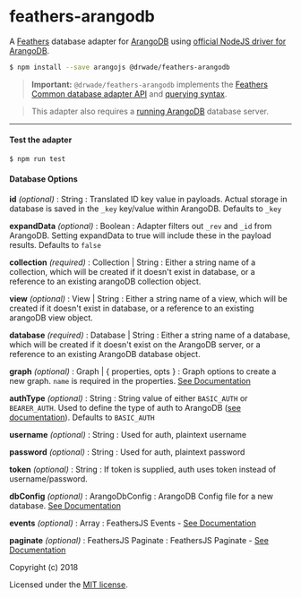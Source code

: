 # feathers-arangodb
A [Feathers](https://feathersjs.com) database adapter for [ArangoDB](https://www.arango.org/) using [official NodeJS driver for ArangoDB](https://github.com/arangodb/arangojs).

```bash
$ npm install --save arangojs @drwade/feathers-arangodb
```

> **Important:** `@drwade/feathers-arangodb` implements the [Feathers Common database adapter API](https://docs.feathersjs.com/api/databases/common.html) and [querying syntax](https://docs.feathersjs.com/api/databases/querying.html).

> This adapter also requires a [running ArangoDB](https://docs.arangodb.com/3.3/Manual/GettingStarted/) database server.

---

#### Test the adapter
```bash
$ npm run test
```

#### Database Options

**id** _(optional)_ : String : Translated ID key value in payloads. Actual storage in database is saved in the `_key` key/value within ArangoDB. Defaults to `_key`

**expandData** _(optional)_ : Boolean : Adapter filters out `_rev` and `_id` from ArangoDB. Setting expandData to true will include these in the payload results. Defaults to `false`

**collection** _(required)_ : Collection | String : Either a string name of a collection, which will be created if it doesn't exist in database, or a reference to an existing arangoDB collection object.

**view** _(optional)_ : View | String : Either a string name of a view, which will be created if it doesn't exist in database, or a reference to an existing arangoDB view object.

**database** _(required)_ : Database | String : Either a string name of a database, which will be created if it doesn't exist on the ArangoDB server, or a reference to an existing ArangoDB database object.

**graph** _(optional)_ : Graph | { properties, opts } : Graph options to create a new graph. `name` is required in the properties. [See Documentation](https://docs.arangodb.com/devel/HTTP/Gharial/Management.html#create-a-graph)

**authType** _(optional)_ : String : String value of either `BASIC_AUTH` or `BEARER_AUTH`. Used to define the type of auth to ArangoDB ([see documentation](https://docs.arangodb.com/devel/Drivers/JS/Reference/Database/#databaseusebasicauth)). Defaults to `BASIC_AUTH`

**username** _(optional)_ : String : Used for auth, plaintext username

**password** _(optional)_ : String : Used for auth, plaintext password

**token** _(optional)_ : String : If token is supplied, auth uses token instead of username/password.

**dbConfig** _(optional)_ : ArangoDbConfig : ArangoDB Config file for a new database. [See Documentation](https://docs.arangodb.com/devel/Drivers/JS/Reference/Database/#new-database)

**events** _(optional)_ : Array : FeathersJS Events - [See Documentation](https://docs.feathersjs.com/api/events.html)

**paginate** _(optional)_ : FeathersJS Paginate : FeathersJS Paginate - [See Documentation](https://docs.feathersjs.com/api/databases/common.html#pagination)

Copyright (c) 2018

Licensed under the [MIT license](LICENSE).
